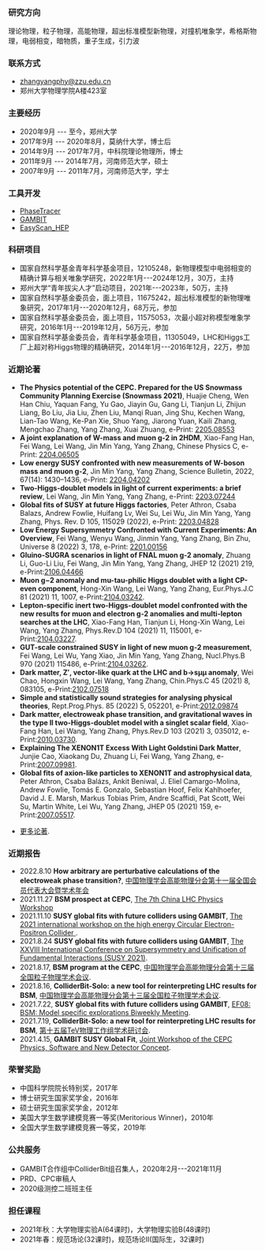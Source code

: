 ### 研究方向
理论物理，粒子物理，高能物理，超出标准模型新物理，对撞机唯象学，希格斯物理，电弱相变，暗物质，重子生成，引力波

### 联系方式
- zhangyangphy@zzu.edu.cn
- 郑州大学物理学院A楼423室

### 主要经历
- 2020年9月 --- 至今，郑州大学
- 2017年9月 --- 2020年8月，莫纳什大学，博士后
- 2014年9月 --- 2017年7月，中科院理论物理所，博士
- 2011年9月 --- 2014年7月，河南师范大学，硕士
- 2007年9月 --- 2011年7月，河南师范大学，学士

### 工具开发
- [PhaseTracer](https://github.com/PhaseTracer/PhaseTracer)
- [GAMBIT](https://github.com/GambitBSM)
- [EasyScan_HEP](https://github.com/phyzhangyang/EasyScan_HEP)

### 科研项目
- 国家自然科学基金青年科学基金项目，12105248，新物理模型中电弱相变的精确计算与相关唯象学研究，2022年1月---2024年12月，30万，主持
- 郑州大学“青年拔尖人才”启动项目，2021年---2023年，50万，主持
- 国家自然科学基金委员会，面上项目，11675242，超出标准模型的新物理唯象研究，2017年1月---2020年12月，68万元，参加
- 国家自然科学基金委员会，面上项目，11575053，次最小超对称模型唯象学研究，2016年1月---2019年12月，56万元，参加
- 国家自然科学基金委员会，青年科学基金项目，11305049，LHC和Higgs工厂上超对称Higgs物理的精确研究，2014年1月---2016年12月，22万，参加

### 近期论著
* **The Physics potential of the CEPC. Prepared for the US Snowmass Community Planning Exercise (Snowmass 2021)**, Huajie Cheng, Wen Han Chiu, Yaquan Fang, Yu Gao, Jiayin Gu, Gang Li, Tianjun Li, Zhijun Liang, Bo Liu, Jia Liu, Zhen Liu, Manqi Ruan, Jing Shu, Kechen Wang, Lian-Tao Wang, Ke-Pan Xie, Shuo Yang, Jiarong Yuan, Kaili Zhang, Mengchao Zhang, Yang Zhang, Xuai Zhuang, e-Print: [2205.08553](https://arxiv.org/abs/2205.08553)
* **A joint explanation of W-mass and muon g-2 in 2HDM**, Xiao-Fang Han, Fei Wang, Lei Wang, Jin Min Yang, Yang Zhang, Chinese Physics C, e-Print: [2204.06505](https://arxiv.org/abs/2204.06505)
* **Low energy SUSY confronted with new measurements of W-boson mass and muon g-2**, Jin Min Yang, Yang Zhang, Science Bulletin, 2022, 67(14): 1430–1436, e-Print: [2204.04202](https://arxiv.org/abs/2204.04202)
* **Two-Higgs-doublet models in light of current experiments: a brief review**, Lei Wang, Jin Min Yang, Yang Zhang, e-Print: [2203.07244](https://arxiv.org/abs/2203.07244)
* **Global fits of SUSY at future Higgs factories**, Peter Athron, Csaba Balazs, Andrew Fowlie, Huifang Lv, Wei Su, Lei Wu, Jin Min Yang, Yang Zhang, Phys. Rev. D 105, 115029 (2022), e-Print: [2203.04828](https://arxiv.org/abs/2203.04828)
* **Low Energy Supersymmetry Confronted with Current Experiments: An Overview**, Fei Wang, Wenyu Wang, Jinmin Yang, Yang Zhang, Bin Zhu, Universe 8 (2022) 3, 178, e-Print: [2201.00156](https://arxiv.org/abs/2201.00156)
* **Gluino-SUGRA scenarios in light of FNAL muon g-2 anomaly**, Zhuang Li, Guo-Li Liu, Fei Wang, Jin Min Yang, Yang Zhang, JHEP 12 (2021) 219, e-Print:[2106.04466](https://arxiv.org/abs/2106.04466)
* **Muon g−2 anomaly and mu-tau-philic Higgs doublet with a light CP-even component**, Hong-Xin Wang, Lei Wang, Yang Zhang, Eur.Phys.J.C 81 (2021) 11, 1007, e-Print:[2104.03242](https://arxiv.org/abs/2104.03242).
* **Lepton-specific inert two-Higgs-doublet model confronted with the new results for muon and electron g-2 anomalies and multi-lepton searches at the LHC**, Xiao-Fang Han, Tianjun Li, Hong-Xin Wang, Lei Wang, Yang Zhang, Phys.Rev.D 104 (2021) 11, 115001, e-Print:[2104.03227](https://arxiv.org/abs/2104.03227).
* **GUT-scale constrained SUSY in light of new muon g-2 measurement**, Fei Wang, Lei Wu, Yang Xiao, Jin Min Yang, Yang Zhang, Nucl.Phys.B 970 (2021) 115486, e-Print:[2104.03262](https://arxiv.org/abs/2104.03262).
* **Dark matter, Z′, vector-like quark at the LHC and b→sμμ anomaly**, Wei Chao, Hongxin Wang, Lei Wang, Yang Zhang, Chin.Phys.C 45 (2021) 8, 083105, e-Print:[2102.07518](https://arxiv.org/abs/2102.07518)
* **Simple and statistically sound strategies for analysing physical theories**, Rept.Prog.Phys. 85 (2022) 5, 052201, e-Print:[2012.09874](https://arxiv.org/abs/2012.09874)
* **Dark matter, electroweak phase transition, and gravitational waves in the type II two-Higgs-doublet model with a singlet scalar field**, Xiao-Fang Han, Lei Wang, Yang Zhang, Phys.Rev.D 103 (2021) 3, 035012, e-Print:[2010.03730](https://arxiv.org/abs/2010.03730).
* **Explaining The XENON1T Excess With Light Goldstini Dark Matter**, Junjie Cao, Xiaokang Du, Zhuang Li, Fei Wang, Yang Zhang, e-Print:[2007.09981](https://arxiv.org/abs/2007.09981).
* **Global fits of axion-like particles to XENON1T and astrophysical data**, Peter Athron, Csaba Balázs, Ankit Beniwal, J. Eliel Camargo-Molina, Andrew Fowlie, Tomás E. Gonzalo, Sebastian Hoof, Felix Kahlhoefer, David J. E. Marsh, Markus Tobias Prim, Andre Scaffidi, Pat Scott, Wei Su, Martin White, Lei Wu, Yang Zhang, JHEP 05 (2021) 159, e-Print:[2007.05517](https://arxiv.org/abs/2007.05517).

- [更多论著](https://inspirehep.net/authors/982178?ui-citation-summary=true).

### 近期报告
* 2022.8.10 **How arbitrary are perturbative calculations of the electroweak phase transition?**, [中国物理学会高能物理分会第十一届全国会员代表大会暨学术年会](https://indico.ihep.ac.cn/event/16065/overview)
* 2021.11.27 **BSM prospect at CEPC**, [The 7th China LHC Physics Workshop](https://indico.ihep.ac.cn/event/14560/session/8/contribution/220)
* 2021.11.10 **SUSY global fits with future colliders using GAMBIT**, [The 2021 international workshop on the high energy Circular Electron-Positron Collider ](https://indico.ihep.ac.cn/event/14938/other-view?view=standard).
* 2021.8.24 **SUSY global fits with future colliders using GAMBIT**, [The XXVIII International Conference on Supersymmetry and Unification of Fundamental Interactions (SUSY 2021)](https://indico.cern.ch/event/875077/).
* 2021.8.17, **BSM program at the CEPC**, [中国物理学会高能物理分会第十三届全国粒子物理学术会议](https://indico.ihep.ac.cn/event/10906/).
* 2021.8.16, **ColliderBit-Solo: a new tool for reinterpreting LHC results for BSM**, [中国物理学会高能物理分会第十三届全国粒子物理学术会议](https://indico.ihep.ac.cn/event/10906/).
* 2021.7.22, **SUSY global fits with future colliders using GAMBIT**, [EF08: BSM: Model specific explorations Biweekly Meeting](https://indico.fnal.gov/event/50140/).
* 2021.7.19, **ColliderBit-Solo: a new tool for reinterpreting LHC results for BSM**, [第十五届TeV物理工作组学术研讨会](https://indico.ihep.ac.cn/event/14101/).
* 2021.4.15, **GAMBIT SUSY Global Fit**, [Joint Workshop of the CEPC Physics, Software and New Detector Concept](https://indico.ihep.ac.cn/event/13888/).

###  荣誉奖励
- 中国科学院院长特别奖，2017年
- 博士研究生国家奖学金，2016年
- 硕士研究生国家奖学金，2012年
- 美国大学生数学建模竞赛一等奖(Meritorious Winner)，2010年
- 全国大学生数学建模竞赛一等奖，2019年

### 公共服务
- GAMBIT合作组中ColliderBit组召集人，2020年2月---2021年11月
- PRD、CPC审稿人
- 2020级测控二班班主任

### 担任课程
- 2021年秋：大学物理实验A(64课时)，大学物理实验B(48课时)
- 2021年春：规范场论(32课时)，规范场论II(国际生，32课时)



